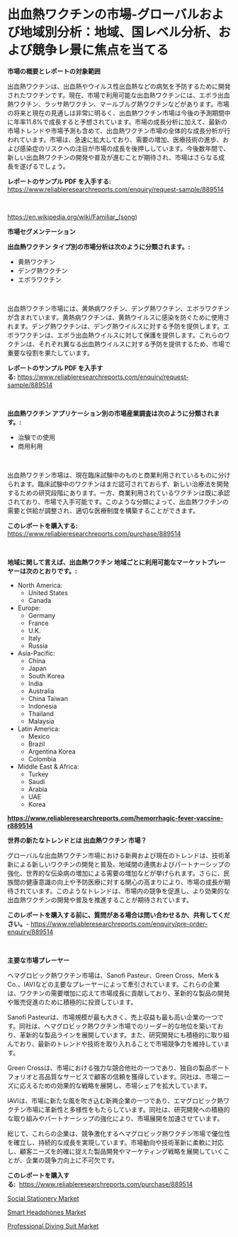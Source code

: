 <p><h1>出血熱ワクチンの市場-グローバルおよび地域別分析：地域、国レベル分析、および競争レ景に焦点を当てる</h1></p><p><strong>市場の概要とレポートの対象範囲</strong></p>
<p><p>出血熱ワクチンは、出血熱やウイルス性出血熱などの病気を予防するために開発されたワクチンです。現在、市場で利用可能な出血熱ワクチンには、エボラ出血熱ワクチン、ラッサ熱ワクチン、マールブルグ熱ワクチンなどがあります。市場の将来と現在の見通しは非常に明るく、出血熱ワクチン市場は今後の予測期間中に年率11.8%で成長すると予想されています。市場の成長分析に加えて、最新の市場トレンドや市場予測も含めて、出血熱ワクチン市場の全体的な成長分析が行われています。市場は、急速に拡大しており、需要の増加、医療技術の進歩、および感染症のリスクへの注目が市場の成長を後押ししています。今後数年間で、新しい出血熱ワクチンの開発や普及が進むことが期待され、市場はさらなる成長を遂げるでしょう。</p></p>
<p><strong>レポートのサンプル PDF を入手する:</strong> <a href="https://www.reliableresearchreports.com/enquiry/request-sample/889514">https://www.reliableresearchreports.com/enquiry/request-sample/889514</a></p>
<p>&nbsp;</p>
<p><a href="https://en.wikipedia.org/wiki/Familiar_(song)">https://en.wikipedia.org/wiki/Familiar_(song)</a></p>
<p><strong>市場セグメンテーション</strong></p>
<p><strong>出血熱ワクチン タイプ別の市場分析は次のように分類されます。:</strong></p>
<p><ul><li>黄熱ワクチン</li><li>デング熱ワクチン</li><li>エボラワクチン</li></ul></p>
<p>&nbsp;</p>
<p><p>出血熱ワクチン市場には、黄熱病ワクチン、デング熱ワクチン、エボラワクチンが含まれています。黄熱病ワクチンは、黄熱ウイルスに感染を防ぐために使用されます。デング熱ワクチンは、デング熱ウイルスに対する予防を提供します。エボラワクチンは、エボラ出血熱ウイルスに対して保護を提供します。これらのワクチンは、それぞれ異なる出血熱ウイルスに対する予防を提供するため、市場で重要な役割を果たしています。</p></p>
<p><strong>レポートのサンプル PDF を入手する:</strong>&nbsp;<a href="https://www.reliableresearchreports.com/enquiry/request-sample/889514">https://www.reliableresearchreports.com/enquiry/request-sample/889514</a></p>
<p>&nbsp;</p>
<p><strong> 出血熱ワクチン アプリケーション別の市場産業調査は次のように分類されます。:</strong></p>
<p><ul><li>治験での使用</li><li>商用利用</li></ul></p>
<p>&nbsp;</p>
<p><p>出血熱ワクチン市場は、現在臨床試験中のものと商業利用されているものに分けられます。臨床試験中のワクチンはまだ認可されておらず、新しい治療法を開発するための研究段階にあります。一方、商業利用されているワクチンは既に承認されており、市場で入手可能です。このような分類によって、出血熱ワクチンの需要と供給が調整され、適切な医療制度を構築することができます。</p></p>
<p><strong>このレポートを購入する:</strong>&nbsp; <a href="https://www.reliableresearchreports.com/purchase/889514">https://www.reliableresearchreports.com/purchase/889514</a></p>
<p>&nbsp;</p>
<p><strong>地域に関して言えば、出血熱ワクチン 地域ごとに利用可能なマーケットプレーヤーは次のとおりです。:</strong></p>
<p><ul>
    <li>
        North America:
        <ul>
            <li>United States</li>
            <li>Canada</li>
        </ul>
    </li>
    <li>
        Europe:
        <ul>
            <li>Germany</li>
            <li>France</li>
            <li>U.K.</li>
            <li>Italy</li>
            <li>Russia</li>
        </ul>
    </li>
    <li>
        Asia-Pacific:
        <ul>
            <li>China</li>
            <li>Japan</li>
            <li>South Korea</li>
            <li>India</li>
            <li>Australia</li>
            <li>China Taiwan</li>
            <li>Indonesia</li>
            <li>Thailand</li>
            <li>Malaysia</li>
        </ul>
    </li>
    <li>
        Latin America:
        <ul>
            <li>Mexico</li>
            <li>Brazil</li>
            <li>Argentina Korea</li>
            <li>Colombia</li>
        </ul>
    </li>
    <li>
        Middle East & Africa:
        <ul>
            <li>Turkey</li>
            <li>Saudi</li>
            <li>Arabia</li>
            <li>UAE</li>
            <li>Korea</li>
        </ul>
    </li>
    </ul></p>
<p><strong><a href="https://www.reliableresearchreports.com/hemorrhagic-fever-vaccine-r889514">https://www.reliableresearchreports.com/hemorrhagic-fever-vaccine-r889514</a></strong>&nbsp;</p>
<p><strong>世界の新たなトレンドとは 出血熱ワクチン 市場？</strong></p>
<p><p>グローバルな出血熱ワクチン市場における新興および現在のトレンドは、技術革新による新しいワクチンの開発と普及、地域間の連携およびパートナーシップの強化、世界的な伝染病の増加による需要の増加などが挙げられます。さらに、民族間の健康意識の向上や予防医療に対する関心の高まりにより、市場の成長が期待されています。このようなトレンドは、市場内の競争を促進し、より効果的な出血熱ワクチンの開発や普及を推進することが期待されています。</p></p>
<p><strong>このレポートを購入する前に、質問がある場合は問い合わせるか、共有してください。</strong>- <a href="https://www.reliableresearchreports.com/enquiry/pre-order-enquiry/889514">https://www.reliableresearchreports.com/enquiry/pre-order-enquiry/889514</a></p>
<p>&nbsp;</p>
<p><strong>主要な市場プレーヤー</strong></p>
<p><p>ヘマグロビック熱ワクチン市場は、Sanofi Pasteur、Green Cross、Merk & Co.、IAVIなどの主要なプレーヤーによって牽引されています。これらの企業は、ワクチンの需要増加に応えて市場成長に貢献しており、革新的な製品の開発や販売促進のために積極的に投資しています。</p><p>Sanofi Pasteurは、市場規模が最も大きく、売上収益も最も高い企業の一つです。同社は、ヘマグロビック熱ワクチン市場でのリーダー的な地位を築いており、革新的な製品ラインを展開しています。また、研究開発にも積極的に取り組んでおり、最新のトレンドや技術を取り入れることで市場競争力を維持しています。</p><p>Green Crossは、市場における強力な競合他社の一つであり、独自の製品ポートフォリオと高品質なサービスで顧客の信頼を獲得しています。同社は、市場ニーズに応えるための効果的な戦略を展開し、市場シェアを拡大しています。</p><p>IAVIは、市場に新たな風を吹き込む新興企業の一つであり、エマグロビック熱ワクチン市場に革新性と多様性をもたらしています。同社は、研究開発への積極的な取り組みやパートナーシップの強化により、市場展開を加速させています。</p><p>総じて、これらの企業は、競争激化するヘマグロビック熱ワクチン市場で優位性を確立し、持続的な成長を実現しています。市場動向や技術革新に柔軟に対応し、顧客ニーズを的確に捉えた製品開発やマーケティング戦略を展開していくことが、企業の競争力向上に不可欠です。</p></p>
<p><strong>このレポートを購入する:</strong>&nbsp;&nbsp;<a href="https://www.reliableresearchreports.com/purchase/889514">https://www.reliableresearchreports.com/purchase/889514</a></p>
<p><p><a href="https://medium.com/@max.sanderson5645/social-stationery-market-growth-outlook-from-2024-to-2031-and-it-is-projecting-at-9-9-2474962633e6">Social Stationery Market</a></p><p><a href="https://medium.com/@carlahoustonh51/smart-headphones-market-overview-global-market-trends-and-future-prospects-from-2024-to-2031-d58da5e9eca6">Smart Headphones Market</a></p><p><a href="https://medium.com/@colin.burgess8756/global-professional-diving-suit-market-opportunities-and-forecast-for-period-from-2024-to-2031-2686fd203f00">Professional Diving Suit Market</a></p></p>